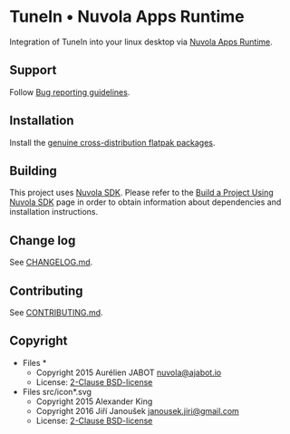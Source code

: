 TuneIn • Nuvola Apps Runtime
=================================

Integration of TuneIn into your linux desktop via
[Nuvola Apps Runtime](https://github.com/tiliado/nuvolaruntime).

Support
-------

Follow [Bug reporting guidelines](https://github.com/tiliado/nuvolaruntime/wiki/Bug-Reporting-Guidelines).

Installation
------------

Install the [genuine cross-distribution flatpak packages](https://nuvola.tiliado.eu/app/tunein/).

Building
--------

This project uses [Nuvola SDK](https://github.com/tiliado/nuvolasdk#create-new-project). Please refer to
the [Build a Project Using Nuvola SDK](https://github.com/tiliado/nuvolasdk#build-a-project-using-nuvola-sdk)
page in order to obtain information about dependencies and installation instructions.

Change log
----------

See [CHANGELOG.md](./CHANGELOG.md).

Contributing
------------

See [CONTRIBUTING.md](./CONTRIBUTING.md).

Copyright
---------

  * Files *
      - Copyright 2015 Aurélien JABOT <nuvola@ajabot.io>
      - License: [2-Clause BSD-license](./LICENSE)
  * Files src/icon*.svg
      - Copyright 2015 Alexander King
      - Copyright 2016 Jiří Janoušek <janousek.jiri@gmail.com>
      - License: [2-Clause BSD-license](./LICENSE)
